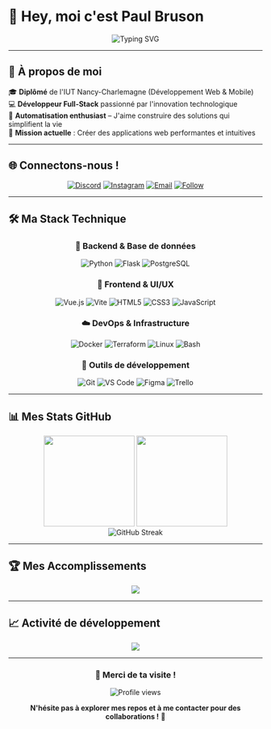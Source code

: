 # 👋 Hey, moi c'est Paul Bruson

<div align="center">
  <img src="https://readme-typing-svg.herokuapp.com?font=Fira+Code&weight=500&size=22&pause=1000&color=4A9EFF&center=true&vCenter=true&width=435&lines=Développeur+Full-Stack;Passionné+d'automatisation;Toujours+en+apprentissage" alt="Typing SVG" />
</div>

---

## 🚀 À propos de moi

🎓 **Diplômé** de l'IUT Nancy-Charlemagne (Développement Web & Mobile)  
💻 **Développeur Full-Stack** passionné par l'innovation technologique  
🔧 **Automatisation enthusiast** – J'aime construire des solutions qui simplifient la vie  
🎯 **Mission actuelle** : Créer des applications web performantes et intuitives

---

## 🌐 Connectons-nous !

<div align="center">

[![Discord](https://img.shields.io/badge/Discord-7289DA?style=for-the-badge&logo=discord&logoColor=white)](https://discord.gg/vqm3yjmRmS)
[![Instagram](https://img.shields.io/badge/Instagram-E4405F?style=for-the-badge&logo=instagram&logoColor=white)](https://instagram.com/drwatson_2409)
[![Email](https://img.shields.io/badge/Email-D14836?style=for-the-badge&logo=gmail&logoColor=white)](mailto:dr.watson2409@gmail.com)
[![Follow](https://img.shields.io/github/followers/Dr-J-Watson?label=Suivre&style=for-the-badge)](https://github.com/Dr-J-Watson)

</div>

---

## 🛠️ Ma Stack Technique

<div align="center">

### 🔧 Backend & Base de données
![Python](https://img.shields.io/badge/Python-3776AB?style=for-the-badge&logo=python&logoColor=white)
![Flask](https://img.shields.io/badge/Flask-000000?style=for-the-badge&logo=flask&logoColor=white)
![PostgreSQL](https://img.shields.io/badge/PostgreSQL-336791?style=for-the-badge&logo=postgresql&logoColor=white)

### 🎨 Frontend & UI/UX
![Vue.js](https://img.shields.io/badge/Vue.js-35495E?style=for-the-badge&logo=vuedotjs&logoColor=4FC08D)
![Vite](https://img.shields.io/badge/Vite-646CFF?style=for-the-badge&logo=vite&logoColor=white)
![HTML5](https://img.shields.io/badge/HTML5-E34F26?style=for-the-badge&logo=html5&logoColor=white)
![CSS3](https://img.shields.io/badge/CSS3-1572B6?style=for-the-badge&logo=css3&logoColor=white)
![JavaScript](https://img.shields.io/badge/JavaScript-F7DF1E?style=for-the-badge&logo=javascript&logoColor=black)

### ☁️ DevOps & Infrastructure
![Docker](https://img.shields.io/badge/Docker-2496ED?style=for-the-badge&logo=docker&logoColor=white)
![Terraform](https://img.shields.io/badge/Terraform-5C4EE5?style=for-the-badge&logo=terraform&logoColor=white)
![Linux](https://img.shields.io/badge/Linux-FCC624?style=for-the-badge&logo=linux&logoColor=black)
![Bash](https://img.shields.io/badge/Bash-121011?style=for-the-badge&logo=gnubash&logoColor=white)

### 🧰 Outils de développement
![Git](https://img.shields.io/badge/Git-F05032?style=for-the-badge&logo=git&logoColor=white)
![VS Code](https://img.shields.io/badge/VS%20Code-007ACC?style=for-the-badge&logo=visualstudiocode&logoColor=white)
![Figma](https://img.shields.io/badge/Figma-F24E1E?style=for-the-badge&logo=figma&logoColor=white)
![Trello](https://img.shields.io/badge/Trello-026AA7?style=for-the-badge&logo=Trello&logoColor=white)

</div>

---

## 📊 Mes Stats GitHub

<div align="center">
  <img height="180em" src="https://github-readme-stats.vercel.app/api?username=Dr-J-Watson&show_icons=true&theme=tokyonight&include_all_commits=true&count_private=true&hide_border=true"/>
  <img height="180em" src="https://github-readme-stats.vercel.app/api/top-langs/?username=Dr-J-Watson&layout=compact&langs_count=8&theme=tokyonight&hide_border=true"/>
</div>

<div align="center">
  <img src="https://github-readme-streak-stats.herokuapp.com/?user=Dr-J-Watson&theme=tokyonight&hide_border=true" alt="GitHub Streak"/>
</div>

---

## 🏆 Mes Accomplissements

<div align="center">
  <img src="https://github-profile-trophy.vercel.app/?username=Dr-J-Watson&theme=tokyonight&no-frame=true&row=1&column=6&margin-h=15&margin-w=5"/>
</div>

---

## 📈 Activité de développement

<div align="center">
  <img src="https://github-readme-activity-graph.vercel.app/graph?username=Dr-J-Watson&theme=tokyo-night&hide_border=true&area=true"/>
</div>

---

<div align="center">

### 🌟 Merci de ta visite !

<img src="https://komarev.com/ghpvc/?username=Dr-J-Watson&color=blueviolet&style=for-the-badge" alt="Profile views"/>

**N'hésite pas à explorer mes repos et à me contacter pour des collaborations !** 🚀

</div>
